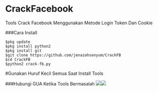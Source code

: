# CrackFacebook
Tools Crack Facebook Menggunakan Metode Login Token Dan Cookie

###Cara Install
```
$pkg update
$pkg install python2
$pkg install git
$git clone https://github.com/jenazahsenyum/CrackFB
$cd CrackFB
$python2 crack-fb.py
```
#Gunakan Huruf Kecil Semua Saat Install Tools

###Hubungi GUA Ketika Tools Bermasalah
[![](https://img.shields.io/badge/Facebook-blue?logo=Facebook&logoColor=blue&labelColor=white)](https://www.facebook.com/akang.jenazah)[![](https://img.shields.io/badge/Whatsapp-CHAT-red?logo=Whatsapp&logoColor=green&labelColor=white)](https://wa.me/15716004419?text=Asalamualaikum+bang+ganteng)
